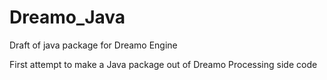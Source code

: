 # Dreamo_Java
Draft of java package for Dreamo Engine

First attempt to make a Java package out of Dreamo Processing side code
